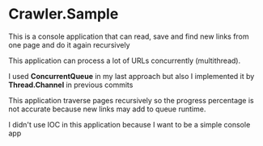 # Crawler.Sample

This is a console application that can read, save and find new links from one page and do it again recursively

This application can process a lot of URLs concurrently (multithread).

I used **ConcurrentQueue** in my last approach but also I  implemented it by **Thread.Channel** in previous commits

This application traverse pages recursively so the progress percentage is not accurate because new links may add to queue runtime.

I didn't use IOC in this application because I want to be a simple console app
